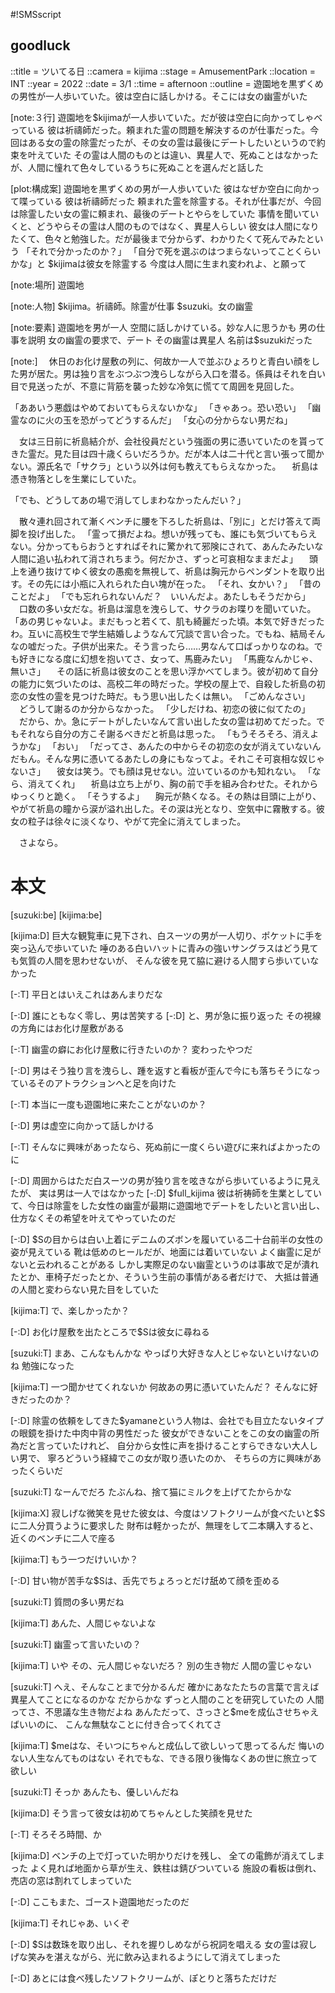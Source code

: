 #!SMSscript

## goodluck

::title = ツいてる日
::camera = kijima
::stage = AmusementPark
::location = INT
::year = 2022
::date = 3/1
::time = afternoon
::outline = 遊園地を黒ずくめの男性が一人歩いていた。彼は空白に話しかける。そこには女の幽霊がいた

[note:３行]
遊園地を$kijimaが一人歩いていた。だが彼は空白に向かってしゃべっている
彼は祈禱師だった。頼まれた霊の問題を解決するのが仕事だった。今回はある女の霊の除霊だったが、その女の霊は最後にデートしたいというので約束を叶えていた
その霊は人間のものとは違い、異星人で、死ぬことはなかったが、人間に憧れて色々しているうちに死ぬことを選んだと話した

[plot:構成案]
遊園地を黒ずくめの男が一人歩いていた
彼はなぜか空白に向かって喋っている
彼は祈禱師だった
頼まれた霊を除霊する。それが仕事だが、今回は除霊したい女の霊に頼まれ、最後のデートとやらをしていた
事情を聞いていくと、どうやらその霊は人間のものではなく、異星人らしい
彼女は人間になりたくて、色々と勉強した。だが最後まで分からず、わかりたくて死んでみたという
「それで分かったのか？」
「自分で死を選ぶのはつまらないってことくらいかな」と
$kijimaは彼女を除霊する
今度は人間に生まれ変われよ、と願って

[note:場所]
遊園地

[note:人物]
$kijima。祈禱師。除霊が仕事
$suzuki。女の幽霊

[note:要素]
遊園地を男が一人
空間に話しかけている。妙な人に思うかも
男の仕事を説明
女の幽霊の要求で、デート
その幽霊は異星人
名前は$suzukiだった

[note:]
　休日のお化け屋敷の列に、何故か一人で並ぶひょろりと青白い顔をした男が居た。男は独り言をぶつぶつ洩らしながら入口を潜る。係員はそれを白い目で見送ったが、不意に背筋を襲った妙な冷気に慌てて周囲を見回した。

「ああいう悪戯はやめておいてもらえないかな」
「きゃあっ。恐い恐い」
「幽霊なのに火の玉を恐がってどうするんだ」
「女心の分からない男だね」

　女は三日前に祈島結介が、会社役員だという強面の男に憑いていたのを貰ってきた霊だ。見た目は四十歳くらいだろうか。だが本人は二十代と言い張って聞かない。源氏名で「サクラ」という以外は何も教えてもらえなかった。
　祈島は憑き物落としを生業にしていた。

「でも、どうしてあの場で消してしまわなかったんだい？」

　散々連れ回されて漸くベンチに腰を下ろした祈島は、「別に」とだけ答えて両脚を投げ出した。
「霊って損だよね。想いが残っても、誰にも気づいてもらえない。分かってもらおうとすればそれに驚かれて邪険にされて、あんたみたいな人間に追い払われて消されちまう。何だかさ、ずっと可哀相なままだよ」
　頭上を通り抜けてゆく彼女の愚痴を無視して、祈島は胸元からペンダントを取り出す。その先には小瓶に入れられた白い塊が在った。
「それ、女かい？」
「昔のことだよ」
「でも忘れられないんだ？　いいんだよ。あたしもそうだから」
　口数の多い女だな。祈島は溜息を洩らして、サクラのお喋りを聞いていた。
「あの男じゃないよ。まだもっと若くて、肌も綺麗だった頃。本気で好きだったわ。互いに高校生で学生結婚しようなんて冗談で言い合った。でもね、結局そんなの嘘だった。子供が出来た。そう言ったら……男なんて口ばっかりなのね。でも好きになる度に幻想を抱いてさ、女って、馬鹿みたい」
「馬鹿なんかじゃ、無いさ」
　その話に祈島は彼女のことを思い浮かべてしまう。彼が初めて自分の能力に気づいたのは、高校二年の時だった。学校の屋上で、自殺した祈島の初恋の女性の霊を見つけた時だ。もう思い出したくは無い。
「ごめんなさい」
　どうして謝るのか分からなかった。
「少しだけね、初恋の彼に似てたの」
　だから、か。急にデートがしたいなんて言い出した女の霊は初めてだった。でもそれなら自分の方こそ謝るべきだと祈島は思った。
「もうそろそろ、消えようかな」
「おい」
「だってさ、あんたの中からその初恋の女が消えていないんだもん。そんな男に憑いてるあたしの身にもなってよ。それこそ可哀相な奴じゃないさ」
　彼女は笑う。でも顔は見せない。泣いているのかも知れない。
「なら、消えてくれ」
　祈島は立ち上がり、胸の前で手を組み合わせた。それからゆっくりと跪く。
「そうするよ」
　胸元が熱くなる。その熱は目頭に上がり、やがて祈島の瞳から涙が溢れ出した。その涙は光となり、空気中に霧散する。彼女の粒子は徐々に淡くなり、やがて完全に消えてしまった。

　さよなら。


# 本文

[suzuki:be]
[kijima:be]

[kijima:D]
巨大な観覧車に見下され、白スーツの男が一人切り、ポケットに手を突っ込んで歩いていた
唾のある白いハットに青みの強いサングラスはどう見ても気質の人間を思わせないが、
そんな彼を見て脇に避ける人間すら歩いていなかった

[-:T]
平日とはいえこれはあんまりだな

[-:D]
誰にともなく零し、男は苦笑する
[-:D]
と、男が急に振り返った
その視線の方角にはお化け屋敷がある

[-:T]
幽霊の癖にお化け屋敷に行きたいのか？
変わったやつだ

[-:D]
男はそう独り言を洩らし、踵を返すと看板が歪んで今にも落ちそうになっているそのアトラクションへと足を向けた

[-:T]
本当に一度も遊園地に来たことがないのか？

[-:D]
男は虚空に向かって話しかける

[-:T]
そんなに興味があったなら、死ぬ前に一度くらい遊びに来ればよかったのに

[-:D]
周囲からはただ白スーツの男が独り言を呟きながら歩いているように見えたが、
実は男は一人ではなかった
[-:D]
$full_kijima
彼は祈祷師を生業としていて、今日は除霊をした女性の幽霊が最期に遊園地でデートをしたいと言い出し、
仕方なくその希望を叶えてやっていたのだ

[-:D]
$Sの目からは白い上着にデニムのズボンを履いている二十台前半の女性の姿が見えている
靴は低めのヒールだが、地面には着いていない
よく幽霊に足がないと云われることがある
しかし実際足のない幽霊というのは事故で足が潰れたとか、車椅子だったとか、そういう生前の事情がある者だけで、
大抵は普通の人間と変わらない見た目をしていた

[kijima:T]
で、楽しかったか？

[-:D]
お化け屋敷を出たところで$Sは彼女に尋ねる

[suzuki:T]
まあ、こんなもんかな
やっぱり大好きな人とじゃないといけないのね
勉強になった

[kijima:T]
一つ聞かせてくれないか
何故あの男に憑いていたんだ？
そんなに好きだったのか？

[-:D]
除霊の依頼をしてきた$yamaneという人物は、会社でも目立たないタイプの眼鏡を掛けた中肉中背の男性だった
彼女ができないことをこの女の幽霊の所為だと言っていたけれど、
自分から女性に声を掛けることすらできない大人しい男で、
寧ろどういう経緯でこの女が取り憑いたのか、
そちらの方に興味があったくらいだ

[suzuki:T]
なーんでだろ
たぶんね、捨て猫にミルクを上げてたからかな

[kijima:X]
寂しげな微笑を見せた彼女は、今度はソフトクリームが食べたいと$Sに二人分買うように要求した
財布は軽かったが、無理をして二本購入すると、近くのベンチに二人で座る

[kijima:T]
もう一つだけいいか？

[-:D]
甘い物が苦手な$Sは、舌先でちょろっとだけ舐めて顔を歪める

[suzuki:T]
質問の多い男だね

[kijima:T]
あんた、人間じゃないよな

[suzuki:T]
幽霊って言いたいの？

[kijima:T]
いや
その、元人間じゃないだろ？
別の生き物だ
人間の霊じゃない

[suzuki:T]
へえ、そんなことまで分かるんだ
確かにあなたたちの言葉で言えば異星人てことになるのかな
だからかな
ずっと人間のことを研究していたの
人間ってさ、不思議な生き物だよね
あんただって、さっさと$meを成仏させちゃえばいいのに、
こんな無駄なことに付き合ってくれてさ

[kijima:T]
$meはな、そいつにちゃんと成仏して欲しいって思ってるんだ
悔いのない人生なんてものはない
それでもな、できる限り後悔なくあの世に旅立って欲しい

[suzuki:T]
そっか
あんたも、優しいんだね

[kijima:D]
そう言って彼女は初めてちゃんとした笑顔を見せた

[-:T]
そろそろ時間、か

[kijima:D]
ベンチの上で灯っていた明かりだけを残し、
全ての電飾が消えてしまった
よく見れば地面から草が生え、鉄柱は錆びついている
施設の看板は倒れ、売店の窓は割れてしまっていた

[-:D]
ここもまた、ゴースト遊園地だったのだ

[kijima:T]
それじゃあ、いくぞ

[-:D]
$Sは数珠を取り出し、それを握りしめながら祝詞を唱える
女の霊は寂しげな笑みを湛えながら、光に飲み込まれるようにして消えてしまった

[-:D]
あとには食べ残したソフトクリームが、ぽとりと落ちただけだ

